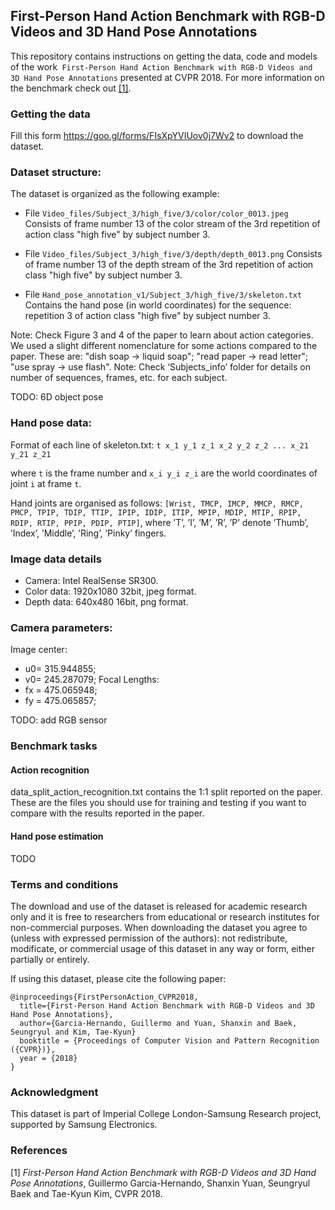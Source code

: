 ## First-Person Hand Action Benchmark with RGB-D Videos and 3D Hand Pose Annotations
This repository contains instructions on getting the data, code and models of the work` First-Person Hand Action Benchmark with RGB-D Videos and 3D Hand Pose Annotations` presented at CVPR 2018. For more information on the benchmark check out [[1]](#refs).

### Getting the data
Fill this form https://goo.gl/forms/FIsXpYVIUov0j7Wv2 to download the dataset.

### Dataset structure:
The dataset is organized as the following example:

- File `Video_files/Subject_3/high_five/3/color/color_0013.jpeg`
Consists of frame number 13 of the color stream of the 3rd repetition of 
action class "high five" by subject number 3.

- File `Video_files/Subject_3/high_five/3/depth/depth_0013.png`
Consists of frame number 13 of the depth stream of the 3rd repetition of
 action class "high five" by subject number 3.

- File `Hand_pose_annotation_v1/Subject_3/high_five/3/skeleton.txt`
Contains the hand pose (in world coordinates) for the sequence: repetition 
3 of action class "high five" by subject number 3. 

Note: Check Figure 3 and 4 of the paper to learn about action categories. We used a slight different nomenclature for some actions compared to the paper. These are: "dish soap -> liquid soap"; "read paper -> read letter"; "use spray -> use flash". 
Note: Check ‘Subjects_info’ folder for details on number of sequences, frames, etc. for each subject. 

TODO: 6D object pose

### Hand pose data:
Format of each line of skeleton.txt:
`t x_1 y_1 z_1 x_2 y_2 z_2 ... x_21 y_21 z_21`

where `t` is the frame number and `x_i y_i z_i` are the world coordinates of joint `i` at frame `t`.

Hand joints are organised as follows:
`[Wrist, TMCP, IMCP, MMCP, RMCP, PMCP, TPIP, TDIP, TTIP, IPIP, IDIP, ITIP, MPIP, MDIP, MTIP, RPIP, RDIP, RTIP, PPIP, PDIP, PTIP]`, where ’T’, ’I’, ’M’, ’R’, ’P’ denote ’Thumb’, ’Index’, ’Middle’, ’Ring’, ’Pinky’ fingers.  

### Image data details
* Camera: Intel RealSense SR300.
* Color data: 1920x1080 32bit, jpeg format.
* Depth data: 640x480 16bit, png format.

### Camera parameters:
Image center:
* u0= 315.944855;
* v0= 245.287079;
Focal Lengths:
* fx = 475.065948;
* fy = 475.065857;

TODO: add RGB sensor

### Benchmark tasks 
#### Action recognition
data_split_action_recognition.txt contains the 1:1 split reported on the paper. These are the files you should use for training and testing if you want to compare with the results reported in the paper.

#### Hand pose estimation
TODO

### Terms and conditions
The download and use of the dataset is released for academic research only and it is free to researchers from educational or research institutes for non-commercial purposes. When downloading the dataset you agree to (unless with expressed permission of the authors): not redistribute, modificate, or commercial usage of this dataset in any way or form, either partially or entirely.

If using this dataset, please cite the following paper:

```
@inproceedings{FirstPersonAction_CVPR2018,
  title={First-Person Hand Action Benchmark with RGB-D Videos and 3D Hand Pose Annotations},
  author={Garcia-Hernando, Guillermo and Yuan, Shanxin and Baek, Seungryul and Kim, Tae-Kyun}
  booktitle = {Proceedings of Computer Vision and Pattern Recognition ({CVPR})},
  year = {2018}
}
```

### Acknowledgment
This dataset is part of Imperial College London-Samsung Research project, supported by Samsung Electronics.

### References
<a name="refs"></a>

[1] *First-Person Hand Action Benchmark with RGB-D Videos and 3D Hand Pose Annotations*, Guillermo Garcia-Hernando, Shanxin Yuan, Seungryul Baek and Tae-Kyun Kim, CVPR 2018.
